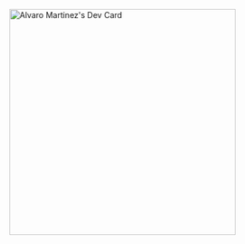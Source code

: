 <a href="https://app.daily.dev/Atoso"><img src="https://api.daily.dev/devcards/7c4a5ed624984237baa145dd434d2157.png?r=suu" width="400" alt="Alvaro Martinez's Dev Card"/></a>
